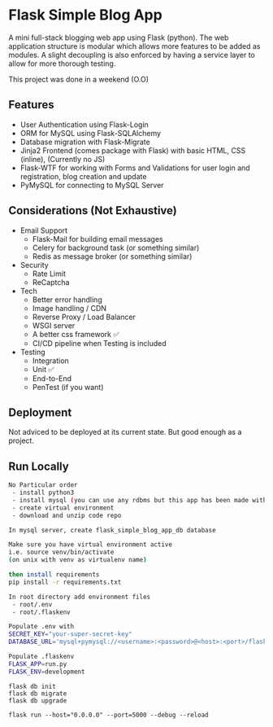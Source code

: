 # Flask Simple Blog App

A mini full-stack blogging web app using Flask (python). The web application structure is modular which allows more features to be added as modules. A slight decoupling is also enforced by having a service layer to allow for more thorough testing.

This project was done in a weekend (O.O)

## Features

- User Authentication using Flask-Login
- ORM for MySQL using Flask-SQLAlchemy
- Database migration with Flask-Migrate
- Jinja2 Frontend (comes package with Flask) with basic HTML, CSS (inline), (Currently no JS)
- Flask-WTF for working with Forms and Validations for user login and registration, blog creation and update
- PyMySQL for connecting to MySQL Server

## Considerations (Not Exhaustive)

- Email Support
  - Flask-Mail for building email messages
  - Celery for background task (or something similar)
  - Redis as message broker (or something similar)
- Security
  - Rate Limit
  - ReCaptcha
- Tech
  - Better error handling
  - Image handling / CDN
  - Reverse Proxy / Load Balancer
  - WSGI server
  - A better css framework ✅
  - CI/CD pipeline when Testing is included
- Testing
  - Integration
  - Unit ✅
  - End-to-End
  - PenTest (if you want)

## Deployment

Not adviced to be deployed at its current state. But good enough as a project.

## Run Locally

```bash
No Particular order
 - install python3
 - install mysql (you can use any rdbms but this app has been made with mysql in mind)
 - create virtual environment
 - download and unzip code repo
```

```bash
In mysql server, create flask_simple_blog_app_db database
```

```bash
Make sure you have virtual environment active
i.e. source venv/bin/activate
(on unix with venv as virtualenv name)

then install requirements
pip install -r requirements.txt
```

```bash
In root directory add environment files
 - root/.env
 - root/.flaskenv

Populate .env with
SECRET_KEY="your-super-secret-key"
DATABASE_URL='mysql+pymysql://<username>:<password>@<host>:<port>/flask_simple_blog_app_db'

Populate .flaskenv
FLASK_APP=run.py
FLASK_ENV=development
```

```
flask db init
flask db migrate
flask db upgrade

flask run --host="0.0.0.0" --port=5000 --debug --reload
```

